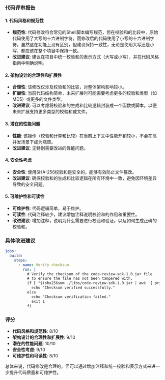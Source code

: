 ### 代码评审报告

#### 1. 代码风格和规范性
- **规范性**: 代码修改符合常见的Shell脚本编写规范，但在校验和的比较中，原始代码使用了大写的十六进制字符，而修改后的代码使用了小写的十六进制字符。虽然这在功能上没有区别，但建议保持一致性，无论是使用大写还是小写，都应该在整个项目中保持一致。
- **改进建议**: 建议在项目中统一校验和的表示方式（大写或小写），并在代码风格指南中明确说明。

#### 2. 架构设计的合理性和扩展性
- **合理性**: 该修改仅涉及校验和的比较，对整体架构影响较小。
- **扩展性**: 当前代码结构简单，未来扩展时可能需要考虑更多的校验和类型（如MD5）或更多的文件类型。
- **改进建议**: 可以考虑将校验和的生成和比较逻辑封装成一个函数或脚本，以便未来扩展支持更多类型的校验和或文件。

#### 3. 潜在的性能问题
- **性能**: 该操作（校验和计算和比较）在当前上下文中性能开销较小，不会在高并发场景下成为瓶颈。
- **改进建议**: 无特别需要改进的性能问题。

#### 4. 安全性考虑
- **安全性**: 使用SHA-256校验和是安全的，能够有效防止文件篡改。
- **改进建议**: 确保校验和的生成和比较逻辑在所有环境中一致，避免因环境差异导致的安全问题。

#### 5. 可维护性和可读性
- **可维护性**: 代码逻辑简单，易于维护。
- **可读性**: 代码注释较少，建议增加注释说明校验和的作用和重要性。
- **改进建议**: 增加注释，说明为什么需要进行校验和验证，以及如何生成正确的校验和。

### 具体改进建议

```yaml
jobs:
  build:
    steps:
      - name: Verify checksum
        run: |
          # Verify the checksum of the code-review-sdk-1.0.jar file
          # to ensure the file has not been tampered with.
          if [ "$(sha256sum ./libs/code-review-sdk-1.0.jar | awk '{ print $1 }')" = "84d0dd3db080a28353a75bfe52fac61327710e2dfe8da5864802bec5dbd9ce3a" ]; then
            echo "Checksum verified successfully."
          else
            echo "Checksum verification failed."
            exit 1
          fi
```

### 评分
- **代码风格和规范性**: 8/10
- **架构设计的合理性和扩展性**: 9/10
- **潜在的性能问题**: 10/10
- **安全性考虑**: 9/10
- **可维护性和可读性**: 8/10

总体来说，代码修改是合理的，但可以通过增加注释和统一校验和表示方式来进一步提升代码质量和可维护性。